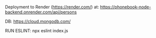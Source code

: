 Deployment to Render (https://render.com/) at: https://phonebook-node-backend.onrender.com/api/persons

DB: https://cloud.mongodb.com/

RUN ESLINT: 
npx eslint index.js
